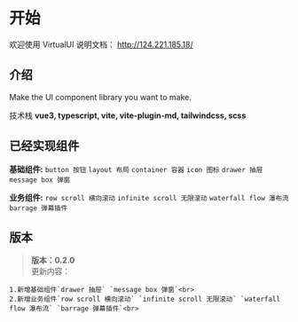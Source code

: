 # 开始

欢迎使用 VirtualUI
说明文档： http://124.221.185.18/

## 介绍

Make the UI component library you want to make.

技术栈 **vue3, typescript, vite, vite-plugin-md, tailwindcss, scss**

## 已经实现组件

**基础组件:**
`button 按钮` `layout 布局` `container 容器` `icon 图标` `drawer 抽屉` `message box 弹窗`<br>

**业务组件:**
`row scroll 横向滚动` `infinite scroll 无限滚动` `waterfall flow 瀑布流` `barrage 弹幕插件`<br>

## 版本

> **版本：0.2.0**<br>
> 更新内容：<br>

    1.新增基础组件`drawer 抽屉` `message box 弹窗`<br>
    2.新增业务组件`row scroll 横向滚动` `infinite scroll 无限滚动` `waterfall flow 瀑布流` `barrage 弹幕插件`<br>
